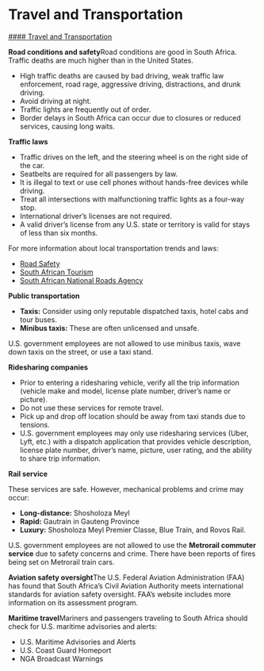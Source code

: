 # Travel and Transportation

[#### Travel and Transportation](javascript:void(0); "Travel and Transportation")

**Road conditions and safety**Road conditions are good in South Africa. Traffic deaths are much higher than in the United States.

* High traffic deaths are caused by bad driving, weak traffic law enforcement, road rage, aggressive driving, distractions, and drunk driving.
* Avoid driving at night.
* Traffic lights are frequently out of order.
* Border delays in South Africa can occur due to closures or reduced services, causing long waits.

**Traffic laws**

* Traffic drives on the left, and the steering wheel is on the right side of the car.
* Seatbelts are required for all passengers by law.
* It is illegal to text or use cell phones without hands-free devices while driving.
* Treat all intersections with malfunctioning traffic lights as a four-way stop.
* International driver’s licenses are not required.
* A valid driver’s license from any U.S. state or territory is valid for stays of less than six months.

For more information about local transportation trends and laws:

* [Road Safety](https://travel.state.gov/content/travel/en/international-travel/before-you-go/driving-and-road-safety.html)
* [South African Tourism](https://www.southafrica.net/us/en/)
* [South African National Roads Agency](https://www.nra.co.za/)

**Public transportation**

* **Taxis:** Consider using only reputable dispatched taxis, hotel cabs and tour buses.
* **Minibus taxis:** These are often unlicensed and unsafe.

U.S. government employees are not allowed to use minibus taxis, wave down taxis on the street, or use a taxi stand.

**Ridesharing companies**

* Prior to entering a ridesharing vehicle, verify all the trip information (vehicle make and model, license plate number, driver’s name or picture).
* Do not use these services for remote travel.
* Pick up and drop off location should be away from taxi stands due to tensions.
* U.S. government employees may only use ridesharing services (Uber, Lyft, etc.) with a dispatch application that provides vehicle description, license plate number, driver’s name, picture, user rating, and the ability to share trip information.

**Rail service**

These services are safe. However, mechanical problems and crime may occur:

* **Long-distance:** Shosholoza Meyl
* **Rapid:** Gautrain in Gauteng Province
* **Luxury:** Shosholoza Meyl Premier Classe, Blue Train, and Rovos Rail.

U.S. government employees are not allowed to use the **Metrorail commuter service** due to safety concerns and crime. There have been reports of fires being set on Metrorail train cars.

**Aviation safety oversight**The U.S. Federal Aviation Administration (FAA) has found that South Africa’s Civil Aviation Authority meets international standards for aviation safety oversight. FAA’s website includes more information on its assessment program.

**Maritime travel**Mariners and passengers traveling to South Africa should check for U.S. maritime advisories and alerts:

* U.S. Maritime Advisories and Alerts
* U.S. Coast Guard Homeport
* NGA Broadcast Warnings